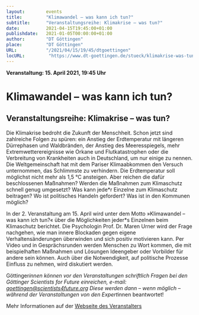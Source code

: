 ```yaml
---
layout:        events
title:         "Klimawandel – was kann ich tun?"
subtitle:      "Veranstaltungsreihe: Klimakrise – was tun?"
date:          2021-04-15T19:45:00+01:00
publishdate:   2021-01-05T00:00:00+01:00
author:        "DT Göttingen"
place:         "DT Göttingen"
URL:           "/2021/04/15/19/45/dtgoettingen"
locURL:         "https://www.dt-goettingen.de/stueck/klimakrise-was-tun/"
---
```


**Veranstaltung: 15. April 2021, 19:45 Uhr**

Klimawandel – was kann ich tun?
===========

Veranstaltungsreihe: Klimakrise – was tun?
-----------

Die Klimakrise bedroht die Zukunft der Menschheit. Schon jetzt sind zahlreiche Folgen zu spüren: ein Anstieg der Erdtemperatur mit längeren Dürrephasen und Waldbränden, der Anstieg des Meeresspiegels, mehr Extremwetterereignisse wie Orkane und Flutkatastrophen oder die Verbreitung von Krankheiten auch in Deutschland, um nur einige zu nennen. Die Weltgemeinschaft hat mit dem Pariser Klimaabkommen den Versuch unternommen, das Schlimmste zu verhindern. Die Erdtemperatur soll möglichst nicht mehr als 1,5 °C ansteigen. Aber reichen die dafür beschlossenen Maßnahmen? Werden die Maßnahmen zum Klimaschutz schnell genug umgesetzt?  Was kann jede*r Einzelne zum Klimaschutz beitragen? Wo ist politisches Handeln gefordert? Was ist in den Kommunen möglich?

In der 2. Veranstaltung am 15. April wird unter dem Motto »Klimawandel – was kann ich tun?« über die Möglichkeiten jeder*s Einzelnen beim Klimaschutz berichtet. Die Psychologin Prof. Dr. Maren Urner wird der Frage nachgehen, wie man innere Blockaden gegen eigene Verhaltensänderungen überwinden und sich positiv motivieren kann. Per Video und in Gesprächsrunden werden Menschen zu Wort kommen, die mit beispielhaften Maßnahmen und Lösungen Ideengeber oder Vorbilder für andere sein können. Auch über die Notwendigkeit, auf politische Prozesse Einfluss zu nehmen, wird diskutiert werden.

Göttinger*innen können vor den Veranstaltungen schriftlich Fragen bei den Göttinger Scientists for Future einreichen, e-mail: goettingen@scientists4future.org
Diese werden dann – wenn möglich – während der Veranstaltungen von den Expert*innen beantwortet!


Mehr Informationen auf der [Webseite des Veranstalters](https://www.dt-goettingen.de/stueck/klimakrise-was-tun/)
